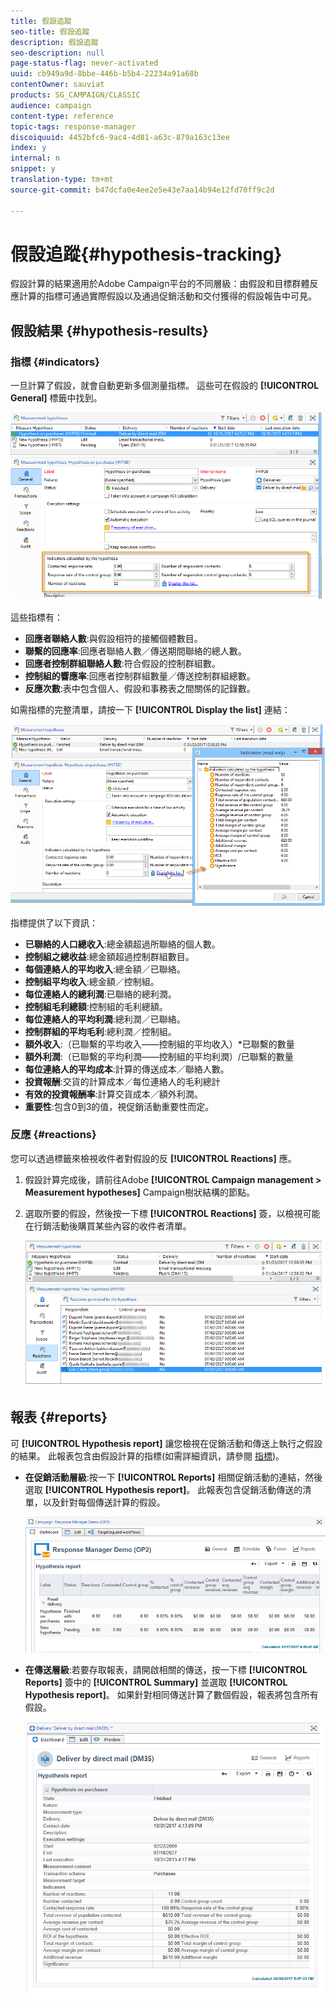 ```yaml
---
title: 假設追蹤
seo-title: 假設追蹤
description: 假設追蹤
seo-description: null
page-status-flag: never-activated
uuid: cb949a9d-8bbe-446b-b5b4-22234a91a68b
contentOwner: sauviat
products: SG_CAMPAIGN/CLASSIC
audience: campaign
content-type: reference
topic-tags: response-manager
discoiquuid: 4452bfc6-9ac4-4d81-a63c-879a163c13ee
index: y
internal: n
snippet: y
translation-type: tm+mt
source-git-commit: b47dcfa0e4ee2e5e43e7aa14b94e12fd70ff9c2d

---
```



# 假設追蹤{#hypothesis-tracking}

假設計算的結果適用於Adobe Campaign平台的不同層級：由假設和目標群體反應計算的指標可通過實際假設以及通過促銷活動和交付獲得的假設報告中可見。

## 假設結果 {#hypothesis-results}

### 指標 {#indicators}

一旦計算了假設，就會自動更新多個測量指標。 這些可在假設的 **[!UICONTROL General]** 標籤中找到。

![](assets/response_hypothesis_delivery_example_010.png)

這些指標有：

* **回應者聯絡人數**:與假設相符的接觸個體數目。
* **聯繫的回應率**:回應者聯絡人數／傳送期間聯絡的總人數。
* **回應者控制群組聯絡人數**:符合假設的控制群組數。
* **控制組的響應率**:回應者控制群組數量／傳送控制群組總數。
* **反應次數**:表中包含個人、假設和事務表之間關係的記錄數。

如需指標的完整清單，請按一下 **[!UICONTROL Display the list]** 連結：

![](assets/response_hypothesis_indicators_002.png)

指標提供了以下資訊：

* **已聯絡的人口總收入**:總金額超過所聯絡的個人數。
* **控制組之總收益**:總金額超過控制群組數目。
* **每個連絡人的平均收入**:總金額／已聯絡。
* **控制組平均收入**:總金額／控制組。
* **每位連絡人的總利潤**:已聯絡的總利潤。
* **控制組毛利總額**:控制組的毛利總額。
* **每位連絡人的平均利潤**:總利潤／已聯絡。
* **控制群組的平均毛利**:總利潤／控制組。
* **額外收入**:（已聯繫的平均收入——控制組的平均收入）*已聯繫的數量
* **額外利潤**:（已聯繫的平均利潤——控制組的平均利潤）/已聯繫的數量
* **每位連絡人的平均成本**:計算的傳送成本／聯絡人數。
* **投資報酬**:交貨的計算成本／每位連絡人的毛利總計
* **有效的投資報酬率**:計算交貨成本／額外利潤。
* **重要性**:包含0到3的值，視促銷活動重要性而定。

### 反應 {#reactions}

您可以透過標籤來檢視收件者對假設的反 **[!UICONTROL Reactions]** 應。

1. 假設計算完成後，請前往Adobe **[!UICONTROL Campaign management > Measurement hypotheses]** Campaign樹狀結構的節點。
1. 選取所要的假設，然後按一下標 **[!UICONTROL Reactions]** 簽，以檢視可能在行銷活動後購買某些內容的收件者清單。

   ![](assets/response_hypothesis_reactions_001.png)

## 報表 {#reports}

可 **[!UICONTROL Hypothesis report]** 讓您檢視在促銷活動和傳送上執行之假設的結果。 此報表包含由假設計算的指標(如需詳細資訊，請參閱 [指標](#indicators))。

* **在促銷活動層級**:按一下 **[!UICONTROL Reports]** 相關促銷活動的連結，然後選取 **[!UICONTROL Hypothesis report]**。 此報表包含促銷活動傳送的清單，以及針對每個傳送計算的假設。

   ![](assets/response_hypothesis_campaign_report_001.png)

* **在傳送層級**:若要存取報表，請開啟相關的傳送，按一下標 **[!UICONTROL Reports]** 簽中的 **[!UICONTROL Summary]** 並選取 **[!UICONTROL Hypothesis report]**。 如果針對相同傳送計算了數個假設，報表將包含所有假設。

   ![](assets/response_hypothesis_delivery_report_001.png)
